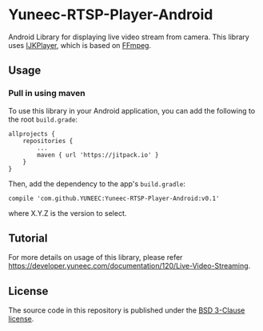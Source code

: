 # Yuneec-RTSP-Player-Android
Android Library for displaying live video stream from camera. This library uses [IJKPlayer](https://github.com/Bilibili/ijkplayer), which is based on [FFmpeg](http://ffmpeg.org/). 

## Usage

### Pull in using maven

To use this library in your Android application, you can add the following to the root `build.grade`:

```
allprojects {
    repositories {
        ...
        maven { url 'https://jitpack.io' }
    }
}
```

Then, add the dependency to the app's `build.gradle`:

```
compile 'com.github.YUNEEC:Yuneec-RTSP-Player-Android:v0.1'
```
where X.Y.Z is the version to select.

## Tutorial

For more details on usage of this library, please refer https://developer.yuneec.com/documentation/120/Live-Video-Streaming.

## License 

The source code in this repository is published under the [BSD 3-Clause license](LICENSE).

